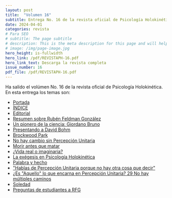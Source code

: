 ```yaml
---
layout: post
title:  "Volumen 16"
subtitle: Entrega No. 16 de la revista oficial de Psicología Holokinética
date: 2024-04-01
categories: revista
# Para SEO
# subtitle: The page subtitle
# description: This is the meta description for this page and will help it appear in search engines
# image: /img/page-image.jpg
hero_height: is-fullwidth
hero_link: /pdf/REVISTAPH-16.pdf
hero_link_text: Descarga la revista completa
issue_number: 16
pdf_file: /pdf/REVISTAPH-16.pdf
---
```


Ha salido el volúmen No. 16 de la revista oficial de Psicología Holokinética. 
En esta entrega los temas son:


- [Portada](/pdf/REVISTAPH-16.pdf#page=1)
- [ÍNDICE](/pdf/REVISTAPH-16.pdf#page=3)
- [Editorial](/pdf/REVISTAPH-16.pdf#page=4)
- [Resumen sobre Rubén Feldman González](/pdf/REVISTAPH-16.pdf#page=5)
- [Un pionero de la ciencia: Giordano Bruno](/pdf/REVISTAPH-16.pdf#page=7)
- [Presentando a David Bohm](/pdf/REVISTAPH-16.pdf#page=13)
- [Brockwood Park](/pdf/REVISTAPH-16.pdf#page=18)
- [No hay cambio sin Percepción Unitaria](/pdf/REVISTAPH-16.pdf#page=23)
- [Morir antes que matar](/pdf/REVISTAPH-16.pdf#page=25)
- [¿Vida real o imaginaria?](/pdf/REVISTAPH-16.pdf#page=27)
- [La exégesis en Psicología Holokinética](/pdf/REVISTAPH-16.pdf#page=28)
- [Palabra y hecho](/pdf/REVISTAPH-16.pdf#page=29)
- ["Hablas de Percepción Unitaria porque no hay otra cosa que decir"](/pdf/REVISTAPH-16.pdf#page=31)
- [¿Es "Aquello" lo que encarna en Percepción Unitaria? 29 No hay múltiples caminos](/pdf/REVISTAPH-16.pdf#page=34)
- [Soledad](/pdf/REVISTAPH-16.pdf#page=36)
- [Preguntas de estudiantes a RFG](/pdf/REVISTAPH-16.pdf#page=39)
